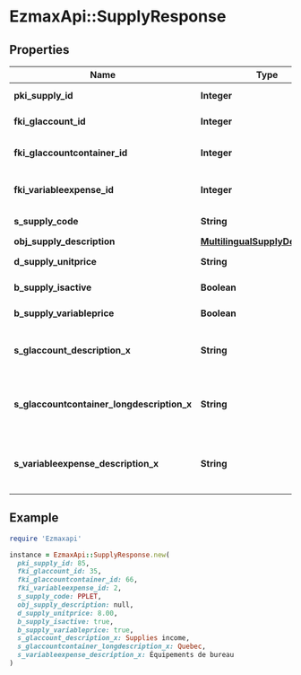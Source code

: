 # EzmaxApi::SupplyResponse

## Properties

| Name | Type | Description | Notes |
| ---- | ---- | ----------- | ----- |
| **pki_supply_id** | **Integer** | The unique ID of the Supply |  |
| **fki_glaccount_id** | **Integer** | The unique ID of the Glaccount | [optional] |
| **fki_glaccountcontainer_id** | **Integer** | The unique ID of the Glaccountcontainer | [optional] |
| **fki_variableexpense_id** | **Integer** | The unique ID of the Variableexpense |  |
| **s_supply_code** | **String** | The code of the Supply |  |
| **obj_supply_description** | [**MultilingualSupplyDescription**](MultilingualSupplyDescription.md) |  |  |
| **d_supply_unitprice** | **String** | The unit price of the Supply |  |
| **b_supply_isactive** | **Boolean** | Whether the supply is active or not |  |
| **b_supply_variableprice** | **Boolean** | Whether if the price is variable |  |
| **s_glaccount_description_x** | **String** | The Description for the Glaccount in the language of the requester | [optional] |
| **s_glaccountcontainer_longdescription_x** | **String** | The Description for the Glaccountcontainer in the language of the requester | [optional] |
| **s_variableexpense_description_x** | **String** | The description of the Variableexpense in the language of the requester | [optional] |

## Example

```ruby
require 'Ezmaxapi'

instance = EzmaxApi::SupplyResponse.new(
  pki_supply_id: 85,
  fki_glaccount_id: 35,
  fki_glaccountcontainer_id: 66,
  fki_variableexpense_id: 2,
  s_supply_code: PPLET,
  obj_supply_description: null,
  d_supply_unitprice: 8.00,
  b_supply_isactive: true,
  b_supply_variableprice: true,
  s_glaccount_description_x: Supplies income,
  s_glaccountcontainer_longdescription_x: Quebec,
  s_variableexpense_description_x: Équipements de bureau
)
```

